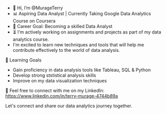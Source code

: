 - 👋 Hi, I’m @MurageTerry
- 📊 Aspiring Data Analyst | Currently Taking Google Data Analytics Course on Coursera
- 💼 Career Goal: Becoming a skilled Data Analyst
- ⏳ I'm actively working on assignments and projects as part of my data analytics course.
-    I'm excited to learn new techniques and tools that will help me contribute effectively to the world of data analysis.

🌱 Learning Goals
- Gain proficiency in data analysis tools like Tableau, SQL & Python
- Develop strong ststistical analysis skills
- Improve on my data visualization techniques

🔗 Feel free to connect with me on my LinkedIn: https://www.linkedin.com/in/terry-murage-4744b89a

Let's connect and share our data analytics journey together.  
